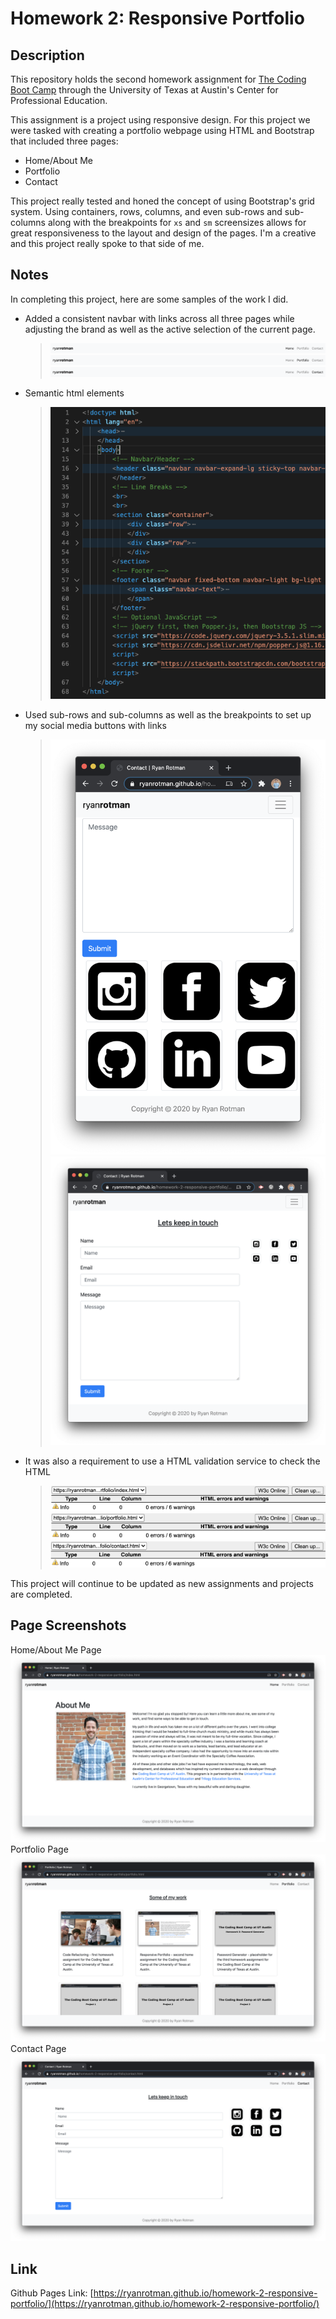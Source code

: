 # Homework 2: Responsive Portfolio

## Description

This repository holds the second homework assignment for [The Coding Boot Camp](https://techbootcamps.utexas.edu/coding/) through the University of Texas at Austin's Center for Professional Education.

This assignment is a project using responsive design. For this project we were tasked with creating a portfolio webpage using HTML and Bootstrap that included three pages:

* Home/About Me
* Portfolio
* Contact

This project really tested and honed the concept of using Bootstrap's grid system. Using containers, rows, columns, and even sub-rows and sub-columns along with the breakpoints for `xs` and `sm` screensizes allows for great responsiveness to the layout and design of the pages. I'm a creative and this project really spoke to that side of me. 

## Notes

In completing this project, here are some samples of the work I did.

* Added a consistent navbar with links across all three pages while adjusting the brand as well as the active selection of the current page.
    > ![ScreenShot_NavbarHome](https://github.com/ryanrotman/homework-2-responsive-portfolio/blob/master/Assets/Images/ReadMe_ScreenShot_NavbarHome.png)
    > ![Screenshot_NavbarPortfolio](https://github.com/ryanrotman/homework-2-responsive-portfolio/blob/master/Assets/Images/ReadMe_ScreenShot_NavbarPortfolio.png)
    > ![Screenshot_NavbarContact](https://github.com/ryanrotman/homework-2-responsive-portfolio/blob/master/Assets/Images/ReadMe_ScreenShot_NavbarContact.png)

* Semantic html elements
    > ![Screenshot_SemanticCode](https://github.com/ryanrotman/homework-2-responsive-portfolio/blob/master/Assets/Images/ReadMe_ScreenShot_SemanticCode.png)

* Used sub-rows and sub-columns as well as the breakpoints to set up my social media buttons with links
    > ![Screenshot_SocialXS](https://github.com/ryanrotman/homework-2-responsive-portfolio/blob/master/Assets/Images/ReadMe_ScreenShot_SocialXS.png)
    > ![Screenshot_SocialSM](https://github.com/ryanrotman/homework-2-responsive-portfolio/blob/master/Assets/Images/ReadMe_ScreenShot_SocialSM.png)

* It was also a requirement to use a HTML validation service to check the HTML
    > ![Screenshot_HomeValidation](https://github.com/ryanrotman/homework-2-responsive-portfolio/blob/master/Assets/Images/ReadMe_ScreenShot_HomeValidation.png)
    > ![Screenshot_PorfolioValidation](https://github.com/ryanrotman/homework-2-responsive-portfolio/blob/master/Assets/Images/ReadMe_ScreenShot_PortfolioValidation.png)
    > ![Screenshot_ContactValidation](https://github.com/ryanrotman/homework-2-responsive-portfolio/blob/master/Assets/Images/ReadMe_ScreenShot_ContactValidation.png)

This project will continue to be updated as new assignments and projects are completed.

## Page Screenshots
Home/About Me Page
![Screenshot_HomePage](https://github.com/ryanrotman/homework-2-responsive-portfolio/blob/master/Assets/Images/ReadMe_ScreenShot_HomePage.png)
Portfolio Page
![Screenshot_PortfolioPage](https://github.com/ryanrotman/homework-2-responsive-portfolio/blob/master/Assets/Images/ReadMe_ScreenShot_PortfolioPage.png)
Contact Page
![Screenshot_ContactPage](https://github.com/ryanrotman/homework-2-responsive-portfolio/blob/master/Assets/Images/ReadMe_ScreenShot_ContactPage.png)

## Link

Github Pages Link: [https://ryanrotman.github.io/homework-2-responsive-portfolio/](https://ryanrotman.github.io/homework-2-responsive-portfolio/)